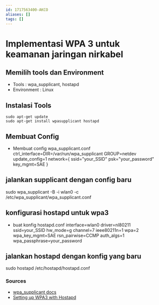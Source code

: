 ```yaml
---
id: 1717563400-AKCO
aliases: []
tags: []
---
```


# Implementasi WPA 3 untuk keamanan jaringan nirkabel
## Memilih tools dan Environment 
- Tools : wpa_supplicant, hostapd
- Environment : Linux 
## Instalasi Tools
    sudo apt-get update
    sudo apt-get install wpasupplicant hostapd
## Membuat Config
- Membuat config wpa_supplicant.conf
ctrl_interface=DIR=/var/run/wpa_supplicant GROUP=netdev
update_config=1
network={
    ssid="your_SSID"
    psk="your_password"
    key_mgmt=SAE
}
## jalankan supplicant dengan config baru 
sudo wpa_supplicant -B -i wlan0 -c /etc/wpa_supplicant/wpa_supplicant.conf
## konfigurasi hostapd untuk wpa3
- buat konfig hostapd.conf
interface=wlan0
driver=nl80211
ssid=your_SSID
hw_mode=g
channel=7
ieee80211n=1
wpa=2
wpa_key_mgmt=SAE
rsn_pairwise=CCMP
auth_algs=1                                       
wpa_passphrase=your_password

## jalankan hostapd dengan konfig yang baru 
sudo hostapd /etc/hostapd/hostapd.conf

### Sources 
- [wpa_supplicant docs](https://wireless.wiki.kernel.org/en/users/documentation/wpa_supplicant)
- [Setting up WPA3 with Hostapd](https://incolumitas.com/2019/02/22/running-a-WPA3-access-point-with-hostapd-SAE-Dragonfly/)
